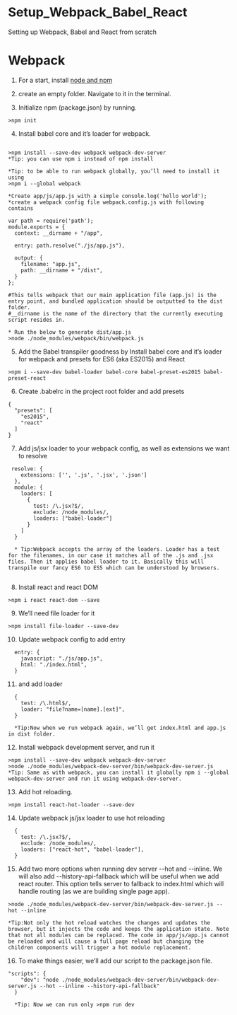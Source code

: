 # Setup_Webpack_Babel_React
Setting up Webpack, Babel and React from scratch
# Webpack
1) For a start, install [node and npm](https://nodejs.org/en/.)

2) create an empty folder. Navigate to it in the terminal.

3) Initialize npm (package.json) by running.

```
>npm init
```

4) Install babel core and it’s loader for webpack.

```

>npm install --save-dev webpack webpack-dev-server
*Tip: you can use npm i instead of npm install

*Tip: to be able to run webpack globally, you’ll need to install it using
>npm i --global webpack

*Create app/js/app.js with a simple console.log('hello world');
*create a webpack config file webpack.config.js with following contains

var path = require('path');
module.exports = {
  context: __dirname + "/app",

  entry: path.resolve("./js/app.js"),

  output: {
    filename: "app.js",
    path: __dirname + "/dist",
  }
};

#This tells webpack that our main application file (app.js) is the entry point, and bundled application should be outputted to the dist folder.
#__dirname is the name of the directory that the currently executing script resides in.

* Run the below to generate dist/app.js
>node ./node_modules/webpack/bin/webpack.js

```
5) Add the Babel transpiler goodness by Install babel core and it’s loader for webpack and presets for ES6 (aka ES2015) and React

```
>npm i --save-dev babel-loader babel-core babel-preset-es2015 babel-preset-react
```
6) Create .babelrc in the project root folder and add presets
```
{
  "presets": [
    "es2015",
    "react"
  ]
}
```
7) Add js/jsx loader to your webpack config, as well as extensions we want to resolve 
```
 resolve: {
    extensions: ['', '.js', '.jsx', '.json']
  },
  module: {
    loaders: [
      {
        test: /\.jsx?$/,
        exclude: /node_modules/,
        loaders: ["babel-loader"]
      }
    ]
  }
  
  * Tip:Webpack accepts the array of the loaders. Loader has a test for the filenames, in our case it matches all of the .js and .jsx files. Then it applies babel loader to it. Basically this will transpile our fancy ES6 to ES5 which can be understood by browsers.
  
```

8) Install react and react DOM
```
>npm i react react-dom --save
```
9) We’ll need file loader for it
```
>npm install file-loader --save-dev
```
10) Update webpack config to add entry
```
  entry: {
    javascript: "./js/app.js",
    html: "./index.html",
  }
```
11) and add loader
```
  {
    test: /\.html$/,
    loader: "file?name=[name].[ext]",
  }
  
  *Tip:Now when we run webpack again, we’ll get index.html and app.js in dist folder.
```
12) Install webpack development server, and run it
```
>npm install --save-dev webpack webpack-dev-server
>node ./node_modules/webpack-dev-server/bin/webpack-dev-server.js
*Tip: Same as with webpack, you can install it globally npm i --global webpack-dev-server and run it using webpack-dev-server.
```
13) Add hot reloading.
```
>npm install react-hot-loader --save-dev
```
14) Update webpack js/jsx loader to use hot reloading
```
  {
    test: /\.jsx?$/,
    exclude: /node_modules/,
    loaders: ["react-hot", "babel-loader"],
  }
```
15) Add two more options when running dev server --hot and --inline. We will also add --history-api-fallback which will be useful when we add react router. This option tells server to fallback to index.html which will handle routing (as we are building single page app).
```
>node ./node_modules/webpack-dev-server/bin/webpack-dev-server.js --hot --inline

*Tip:Not only the hot reload watches the changes and updates the browser, but it injects the code and keeps the application state. Note that not all modules can be replaced. The code in app/js/app.js cannot be reloaded and will cause a full page reload but changing the children components will trigger a hot module replacement.
```
16) To make things easier, we’ll add our script to the package.json file.
```
"scripts": {
    "dev": "node ./node_modules/webpack-dev-server/bin/webpack-dev-server.js --hot --inline --history-api-fallback"
  }
  
  *Tip: Now we can run only >npm run dev
```



